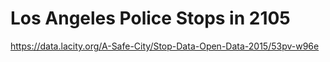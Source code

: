 # Los Angeles Police Stops in 2105

https://data.lacity.org/A-Safe-City/Stop-Data-Open-Data-2015/53pv-w96e
